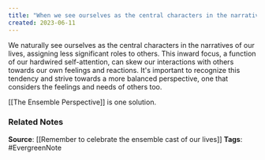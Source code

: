 ```yaml
---
title: "When we see ourselves as the central characters in the narratives of our lives, we assign less significant roles to others"
created: 2023-06-11
---
```


We naturally see ourselves as the central characters in the narratives of our lives, assigning less significant roles to others. This inward focus, a function of our hardwired self-attention, can skew our interactions with others towards our own feelings and reactions. It's important to recognize this tendency and strive towards a more balanced perspective, one that considers the feelings and needs of others too. 

[[The Ensemble Perspective]] is one solution. 

### Related Notes
**Source**: [[Remember to celebrate the ensemble cast of our lives]]
**Tags**: #EvergreenNote
